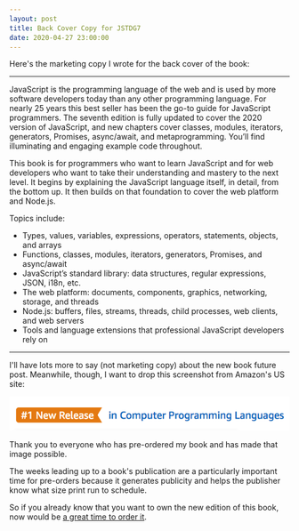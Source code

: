 ```yaml
---
layout: post
title: Back Cover Copy for JSTDG7
date: 2020-04-27 23:00:00
---
```


Here's the marketing copy I wrote for the back cover of the book:

---
JavaScript is the programming language of the web and is used by more
software developers today than any other programming language. For
nearly 25 years this best seller has been the go-to guide for
JavaScript programmers. The seventh edition is fully updated to cover
the 2020 version of JavaScript, and new chapters cover classes,
modules, iterators, generators, Promises, async/await, and
metaprogramming. You’ll find illuminating and engaging example code
throughout.

This book is for programmers who want to learn JavaScript and for web
developers who want to take their understanding and mastery to the
next level. It begins by explaining the JavaScript language itself, in
detail, from the bottom up. It then builds on that foundation to cover
the web platform and Node.js.

Topics include:

- Types, values, variables, expressions, operators, statements,
  objects, and arrays
- Functions, classes, modules, iterators, generators, Promises, and
  async/await
- JavaScript’s standard library: data structures, regular expressions,
  JSON, i18n, etc.
- The web platform: documents, components, graphics, networking,
  storage, and threads
- Node.js: buffers, files, streams, threads, child processes, web
  clients, and web servers
- Tools and language extensions that professional JavaScript
  developers rely on

---

I'll have lots more to say (not marketing copy) about the new book
future post. Meanwhile, though, I want to drop this screenshot from
Amazon's US site:

![#1 new release in Computer Programming Languages](/assets/images/2020-04-27-number-1-new-release.png)

Thank you to everyone who has pre-ordered my book and has made that
image possible.

The weeks leading up to a book's publication are a particularly
important time for pre-orders because it generates publicity and helps
the publisher know what size print run to schedule.

So if you already know that you want to own the new edition of this
book, now would be [a great time to order it](https://amzn.to/2xd5qCn).
